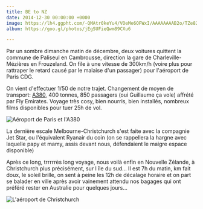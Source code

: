```yaml
---
title: BE to NZ
date: 2014-12-30 00:00:00 +0000
image: https://lh4.ggpht.com/-QMAtr0keYu4/VOeMe6OFWxI/AAAAAAAAB2o/TZe8242bf04/s1280/upload_-1.jpg
album: https://goo.gl/photos/jEgSUFieQwm89CXu6

---
```

Par un sombre dimanche matin de décembre, deux voitures quittent la commune de Paliseul en Cambrousse, direction la gare de Charleville-Mézières en Frouzeland. On file à une vitesse de 300km/h (voire plus pour rattraper le retard causé par le malaise d'un passager) pour l'aéroport de Paris CDG.

On vient d'effectuer 1/50 de notre trajet. Changement de moyen de transport: [A380](https://avions.findthebest.fr/l/242/Airbus-A380-800), 400 tonnes, 850 passagers (oui Guillaume ça vole) affrété par Fly Emirates. Voyage très cosy, bien nourris, bien installés, nombreux films disponibles pour tuer 25h de vol. 

![Aéroport de Paris et l'A380](https://lh4.ggpht.com/-8zlFL1knmiI/VPF4JHUOLII/AAAAAAAACL4/i3QFu71F0Vc/s1280/upload_-1.jpg )

La dernière escale Melbourne-Christchurch s'est faite avec la compagnie Jet Star, ou l'équivalent Ryanair du coin (on se rappellera la hargne avec laquelle papy et mamy, assis devant nous, défendaient le maigre espace disponible)

Après ce long, trrrrrès long voyage, nous voilà enfin en Nouvelle Zélande, à Christchurch plus précisément, sur l île du sud... Il est 7h du matin, km fait doux, le soleil brille, on sent à peine les 12h de décalage horaire et on part se balader en ville après avoir vainement attendu nos bagages qui ont préféré rester en Australie pour quelques jours...

![L'aéroport de Christchurch](https://lh5.ggpht.com/-mgbg0bcYVUw/VPF4Gz2QLUI/AAAAAAAACLw/qFg_dlcrcyo/s1280/upload_-1.jpg )
